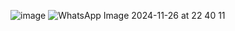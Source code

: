![image](https://github.com/user-attachments/assets/6481c909-c482-471a-b648-12c288387124)
![WhatsApp Image 2024-11-26 at 22 40 11](https://github.com/user-attachments/assets/81083db9-33c9-4cfc-9318-4b1b85571bc8)
